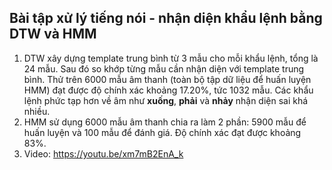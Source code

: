 ## Bài tập xử lý tiếng nói - nhận diện khẩu lệnh bằng DTW và HMM
1. DTW xây dựng template trung bình từ 3 mẫu cho mỗi khẩu lệnh, tổng là 24 mẫu. Sau đó so khớp từng mẫu cần nhận diện với template trung bình. Thử trên 6000 mẫu âm thanh (toàn bộ tập dữ liệu để huấn luyện HMM) đạt được độ chính xác khoảng 17.20%, tức 1032 mẫu. Các khẩu lệnh phức tạp hơn về âm như **xuống**, **phải** và **nhảy** nhận diện sai khá nhiều.
2. HMM sử dụng 6000 mẫu âm thanh chia ra làm 2 phần: 5900 mẫu để huấn luyện và 100 mẫu để đánh giá. Độ chính xác đạt được khoảng 83%.
3. Video: https://youtu.be/xm7mB2EnA_k